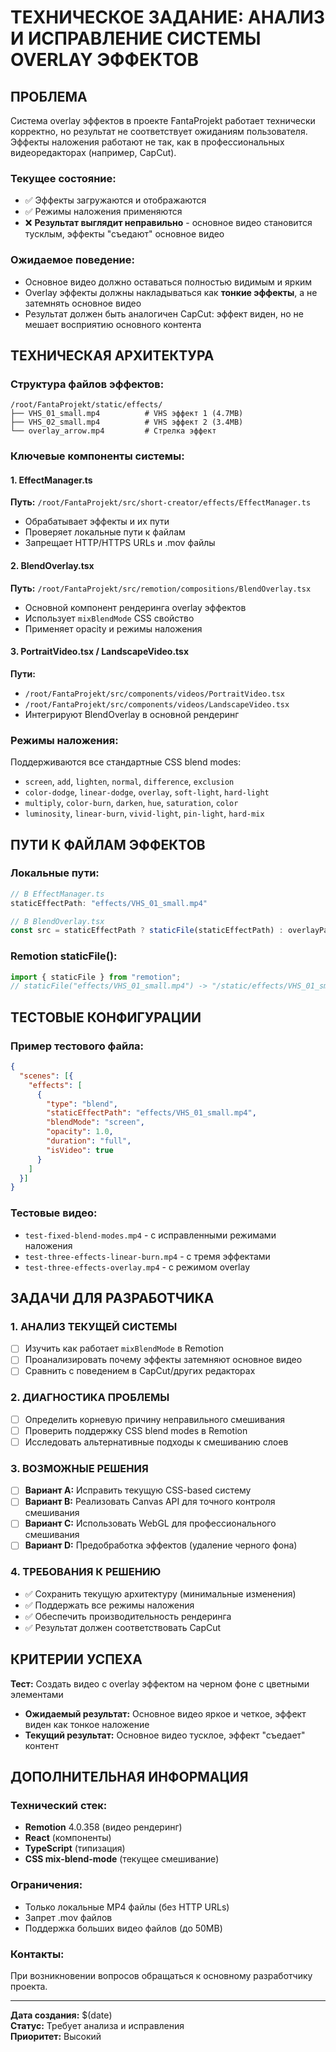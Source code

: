 # ТЕХНИЧЕСКОЕ ЗАДАНИЕ: АНАЛИЗ И ИСПРАВЛЕНИЕ СИСТЕМЫ OVERLAY ЭФФЕКТОВ

## ПРОБЛЕМА

Система overlay эффектов в проекте FantaProjekt работает технически корректно, но результат не соответствует ожиданиям пользователя. Эффекты наложения работают не так, как в профессиональных видеоредакторах (например, CapCut).

### Текущее состояние:
- ✅ Эффекты загружаются и отображаются
- ✅ Режимы наложения применяются
- ❌ **Результат выглядит неправильно** - основное видео становится тусклым, эффекты "съедают" основное видео

### Ожидаемое поведение:
- Основное видео должно оставаться полностью видимым и ярким
- Overlay эффекты должны накладываться как **тонкие эффекты**, а не затемнять основное видео
- Результат должен быть аналогичен CapCut: эффект виден, но не мешает восприятию основного контента

## ТЕХНИЧЕСКАЯ АРХИТЕКТУРА

### Структура файлов эффектов:
```
/root/FantaProjekt/static/effects/
├── VHS_01_small.mp4          # VHS эффект 1 (4.7MB)
├── VHS_02_small.mp4          # VHS эффект 2 (3.4MB)  
└── overlay_arrow.mp4         # Стрелка эффект
```

### Ключевые компоненты системы:

#### 1. EffectManager.ts
**Путь:** `/root/FantaProjekt/src/short-creator/effects/EffectManager.ts`
- Обрабатывает эффекты и их пути
- Проверяет локальные пути к файлам   
- Запрещает HTTP/HTTPS URLs и .mov файлы

#### 2. BlendOverlay.tsx  
**Путь:** `/root/FantaProjekt/src/remotion/compositions/BlendOverlay.tsx`
- Основной компонент рендеринга overlay эффектов
- Использует `mixBlendMode` CSS свойство
- Применяет opacity и режимы наложения

#### 3. PortraitVideo.tsx / LandscapeVideo.tsx
**Пути:** 
- `/root/FantaProjekt/src/components/videos/PortraitVideo.tsx`
- `/root/FantaProjekt/src/components/videos/LandscapeVideo.tsx`
- Интегрируют BlendOverlay в основной рендеринг

### Режимы наложения:
Поддерживаются все стандартные CSS blend modes:
- `screen`, `add`, `lighten`, `normal`, `difference`, `exclusion`
- `color-dodge`, `linear-dodge`, `overlay`, `soft-light`, `hard-light`
- `multiply`, `color-burn`, `darken`, `hue`, `saturation`, `color`
- `luminosity`, `linear-burn`, `vivid-light`, `pin-light`, `hard-mix`

## ПУТИ К ФАЙЛАМ ЭФФЕКТОВ

### Локальные пути:
```typescript
// В EffectManager.ts
staticEffectPath: "effects/VHS_01_small.mp4"

// В BlendOverlay.tsx  
const src = staticEffectPath ? staticFile(staticEffectPath) : overlayPath;
```

### Remotion staticFile():
```typescript
import { staticFile } from "remotion";
// staticFile("effects/VHS_01_small.mp4") -> "/static/effects/VHS_01_small.mp4"
```

## ТЕСТОВЫЕ КОНФИГУРАЦИИ

### Пример тестового файла:
```json
{
  "scenes": [{
    "effects": [
      {
        "type": "blend",
        "staticEffectPath": "effects/VHS_01_small.mp4",
        "blendMode": "screen",
        "opacity": 1.0,
        "duration": "full",
        "isVideo": true
      }
    ]
  }]
}
```

### Тестовые видео:
- `test-fixed-blend-modes.mp4` - с исправленными режимами наложения
- `test-three-effects-linear-burn.mp4` - с тремя эффектами
- `test-three-effects-overlay.mp4` - с режимом overlay

## ЗАДАЧИ ДЛЯ РАЗРАБОТЧИКА

### 1. АНАЛИЗ ТЕКУЩЕЙ СИСТЕМЫ
- [ ] Изучить как работает `mixBlendMode` в Remotion
- [ ] Проанализировать почему эффекты затемняют основное видео
- [ ] Сравнить с поведением в CapCut/других редакторах

### 2. ДИАГНОСТИКА ПРОБЛЕМЫ
- [ ] Определить корневую причину неправильного смешивания
- [ ] Проверить поддержку CSS blend modes в Remotion
- [ ] Исследовать альтернативные подходы к смешиванию слоев

### 3. ВОЗМОЖНЫЕ РЕШЕНИЯ
- [ ] **Вариант A:** Исправить текущую CSS-based систему
- [ ] **Вариант B:** Реализовать Canvas API для точного контроля смешивания  
- [ ] **Вариант C:** Использовать WebGL для профессионального смешивания
- [ ] **Вариант D:** Предобработка эффектов (удаление черного фона)

### 4. ТРЕБОВАНИЯ К РЕШЕНИЮ
- ✅ Сохранить текущую архитектуру (минимальные изменения)
- ✅ Поддержать все режимы наложения
- ✅ Обеспечить производительность рендеринга
- ✅ Результат должен соответствовать CapCut

## КРИТЕРИИ УСПЕХА

**Тест:** Создать видео с overlay эффектом на черном фоне с цветными элементами
- **Ожидаемый результат:** Основное видео яркое и четкое, эффект виден как тонкое наложение
- **Текущий результат:** Основное видео тусклое, эффект "съедает" контент

## ДОПОЛНИТЕЛЬНАЯ ИНФОРМАЦИЯ

### Технический стек:
- **Remotion** 4.0.358 (видео рендеринг)
- **React** (компоненты)
- **TypeScript** (типизация)
- **CSS mix-blend-mode** (текущее смешивание)

### Ограничения:
- Только локальные MP4 файлы (без HTTP URLs)
- Запрет .mov файлов
- Поддержка больших видео файлов (до 50MB)

### Контакты:
При возникновении вопросов обращаться к основному разработчику проекта.

---
**Дата создания:** $(date)  
**Статус:** Требует анализа и исправления  
**Приоритет:** Высокий
